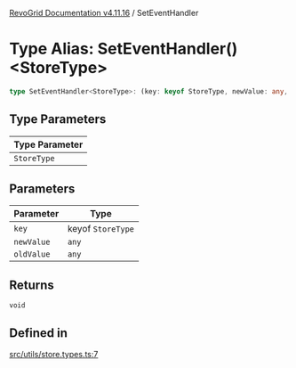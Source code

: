 [RevoGrid Documentation v4.11.16](README.md) / SetEventHandler

# Type Alias: SetEventHandler()\<StoreType\>

```ts
type SetEventHandler<StoreType>: (key: keyof StoreType, newValue: any, oldValue: any) => void;
```

## Type Parameters

| Type Parameter |
| ------ |
| `StoreType` |

## Parameters

| Parameter | Type |
| ------ | ------ |
| `key` | keyof `StoreType` |
| `newValue` | `any` |
| `oldValue` | `any` |

## Returns

`void`

## Defined in

[src/utils/store.types.ts:7](https://github.com/revolist/revogrid/blob/4a2e1c34e7e1a3d80ec42c0347cc2f82d785aa84/src/utils/store.types.ts#L7)
